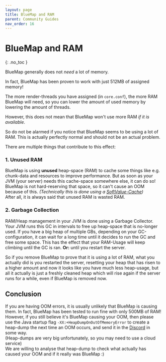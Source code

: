 ```yaml
---
layout: page
title: BlueMap and RAM
parent: Community Guides
nav_order: 16
---
```


# BlueMap and RAM
{: .no_toc }

BlueMap generally does not *need* a lot of memory.

In fact, BlueMap has been proven to work with just 512MB of assigned memory!

The more render-threads you have assigned (in `core.conf`), the more RAM BlueMap will need, so you can lower the amount of used memory by lowering the amount of threads.

However, this does not mean that BlueMap won't use more RAM *if it is available*.

So do not be alarmed if you notice that BlueMap seems to be using a lot of RAM.
This is actually perfectly normal and should not be an actual problem.

There are multiple things that contribute to this effect:

### 1. Unused RAM
BlueMap is using **unused** heap-space (RAM) to cache some things
like e.g. chunk-data and resources to improve performance.
But as soon as your JVM (your server) needs this cache-space somewhere else, it can do so!
BlueMap is not hard-reserving that space, so it can't cause an OOM because of this.
*(Technically this is done using a [SoftValue-Cache](<https://www.baeldung.com/java-caching-caffeine#3-reference-based-eviction>))*  
After all, it is always said that unused RAM is wasted RAM.

### 2. Garbage Collection
RAM/Heap management in your JVM is done using a Garbage Collector.
Your JVM runs this GC in intervals to free up heap-space that is no-longer used.
If you have a big heap of multiple GBs, depending on your GC-configuration,
it can wait for a long time until it decides to run the GC and free some space.
This has the effect that your RAM-Usage will keep climbing until the GC is ran.
**Or:** until you restart the server.

So if you remove BlueMap to prove that it is using a lot of RAM,
what you actually did is you restarted the server,
resetting your heap that has risen to a higher amount
and now it looks like you have much less heap-usage,
but all it actually is just a freshly cleaned heap
which will rise again if the server runs for a while,
even if BlueMap is removed now.

## Conclusion
If you are having OOM errors, it is usually unlikely that BlueMap is causing them.
In fact, BlueMap has been tested to run fine with only 500MB of RAM!  
However, if you still believe it's BlueMap causing your OOM,
then please use the Java startup flag `-XX:+HeapDumpOnOutOfMemoryError`
to create a heap-dump the next time an OOM occurs,
and send it in the [Discord](https://bluecolo.red/map-discord) in some way.  
(Heap-dumps are very big unfortunately, so you may need to use a cloud service)  
We are willing to analyse that heap-dump to check what actually has caused your OOM
and if it really was BlueMap :)


